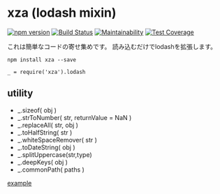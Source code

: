 # xza (lodash mixin)
[![npm version](https://badge.fury.io/js/xza.svg)](https://badge.fury.io/js/xza)
[![Build Status](https://travis-ci.org/mick-whats/xza-node.svg?branch=master)](https://travis-ci.org/mick-whats/xza-node)
[![Maintainability](https://api.codeclimate.com/v1/badges/83cfe5237dbf267cf742/maintainability)](https://codeclimate.com/github/mick-whats/xza-node/maintainability)
[![Test Coverage](https://api.codeclimate.com/v1/badges/83cfe5237dbf267cf742/test_coverage)](https://codeclimate.com/github/mick-whats/xza-node/test_coverage)


これは簡単なコードの寄せ集めです。
読み込むだけでlodashを拡張します。

```
npm install xza --save
```

```
_ = require('xza').lodash
```

## utility

- \_.sizeof( obj )
- \_.strToNumber( str, returnValue = NaN )
- \_.replaceAll( str, obj )
- \_.toHalfString( str )
- \_.whiteSpaceRemover( str )
- \_.toDateString( obj )
- \_.splitUppercase(str,type)
- \_.deepKeys( obj )
- \_.commonPath( paths )

[example](coffee/test/util.test.coffee)
